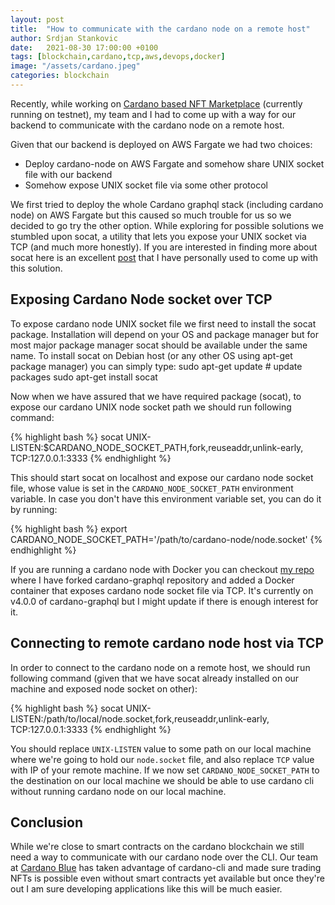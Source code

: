```yaml
---
layout: post
title:  "How to communicate with the cardano node on a remote host"
author: Srdjan Stankovic 
date:   2021-08-30 17:00:00 +0100
tags: [blockchain,cardano,tcp,aws,devops,docker]
image: "/assets/cardano.jpeg"
categories: blockchain
---
```


Recently, while working on [Cardano based NFT Marketplace][cardano-blue] (currently running on testnet), my team and I had to come up with a way for our backend to communicate with the cardano node on a remote host.

Given that our backend is deployed on AWS Fargate we had two choices:
- Deploy cardano-node on AWS Fargate and somehow share UNIX socket file with our backend
- Somehow expose UNIX socket file via some other protocol

We first tried to deploy the whole Cardano graphql stack (including cardano node) on AWS Fargate but this caused so much trouble for us so we decided to go try the other option.
While exploring for possible solutions we stumbled upon socat, a utility that lets you expose your UNIX socket via TCP (and much more honestly). If you are interested in finding more about socat here is an excellent [post][socat-post] that I have personally used to come up with this solution.


## Exposing Cardano Node socket over TCP

To expose cardano node UNIX socket file we first need to install the socat package. Installation will depend on your OS and package manager but for most major package manager socat should be available under the same name.
To install socat on Debian host (or any other OS using apt-get package manager) you can simply type:
sudo apt-get update # update packages
sudo apt-get install socat

Now when we have assured that we have required package (socat), to expose our cardano UNIX node socket path we should run following command:

{% highlight bash %}
socat UNIX-LISTEN:$CARDANO_NODE_SOCKET_PATH,fork,reuseaddr,unlink-early, TCP:127.0.0.1:3333
{% endhighlight %}

This should start socat on localhost and expose our cardano node socket file, whose value is set in the `CARDANO_NODE_SOCKET_PATH` environment variable.
In case you don't have this environment variable set, you can do it by running:

{% highlight bash %}
export CARDANO_NODE_SOCKET_PATH='/path/to/cardano-node/node.socket'
{% endhighlight %}

If you are running a cardano node with Docker you can checkout [my repo][repo] where I have forked cardano-graphql repository and added a Docker container that exposes cardano node socket file via TCP. It's currently on v4.0.0 of cardano-graphql but I might update if there is enough interest for it.

## Connecting to remote cardano node host via TCP

In order to connect to the cardano node on a remote host, we should run following command (given that we have socat already installed on our machine and exposed node socket on other):

{% highlight bash %}
socat UNIX-LISTEN:/path/to/local/node.socket,fork,reuseaddr,unlink-early, TCP:127.0.0.1:3333
{% endhighlight %}

You should replace `UNIX-LISTEN` value to some path on our local machine where we're going to hold our `node.socket` file, and also replace `TCP` value with IP of your remote machine.
If we now set `CARDANO_NODE_SOCKET_PATH` to the destination on our local machine we should be able to use cardano cli without running cardano node on our local machine.

## Conclusion

While we're close to smart contracts on the cardano blockchain we still need a way to communicate with our cardano node over the CLI. Our team at [Cardano Blue][cardano-blue] has taken advantage of cardano-cli and made sure trading NFTs is possible even without smart contracts yet available but once they're out I am sure developing applications like this will be much easier.

[cardano-blue]: http://stage.cardano.blue
[repo]: https://github.com/pyropy/cardano-graphql
[socat-post]: https://www.redhat.com/sysadmin/getting-started-socat